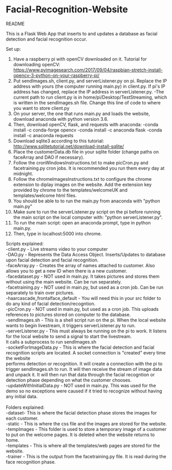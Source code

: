 # Facial-Recognition-Website
README

This is a Flask Web App that inserts to and updates a database as facial detection and facial recognition occur. 

Set up: 
1. Have a raspberry pi with openCV downloaded on it. Tutorial for downloading openCV: https://www.pyimagesearch.com/2017/09/04/raspbian-stretch-install-opencv-3-python-on-your-raspberry-pi/
2. Put sendImages.sh, client.py, and serverListener.py on pi. Replace the IP address with yours (the computer running main.py) in client.py.
If pi's IP address has changed, replace the IP address in serverListener.py.
	-The current path to run client.py is in home/pi/Desktop/TestStreaming, which is written in the sendImages.sh file. Change this line of code to where
	you want to store client.py
3. On your server, the one that runs main.py and loads the website, download anaconda with python version 3.6.
4. Then, download openCV, flask, and requests with anaconda:
	-conda install -c conda-forge opencv 
	-conda install -c anaconda flask 
	-conda install -c anaconda requests
5. Download sqlite3 according to this tutorial: http://www.sqlitetutorial.net/download-install-sqlite/
6. Place the customerData.db file in your sqlite folder (change paths on faceArray and DAO if necessary).
7. Follow the cronWindowsInstructions.txt to make picCron.py and facetraining.py cron jobs. It is recommended you run them every day at midnight. 
8. Follow the chromeImagesInstructions.txt to configure the chrome extension to diplay images on the website. Add the extension key provided by chrome
to the templates/welcomeUK and templates/welcome html files. 
9. You should be able to to run the main.py from anaconda with "python main.py"
10. Make sure to run the serverListener.py script on the pi before running the main script on the local computer with: "python serverListener.py". 
11. To run the main script: open an anaconda prompt, type in python main.py. 
12. Then, type in localhost:5000 into chrome. 


Scripts explained: <br/>
-client.py - Live streams video to your computer <br/>
-DAO.py - Represents the Data Access Object. Inserts/Updates to database upon facial detection and facial recognition. <br/>
-faceArray.py - Creates the array of names attached to customer. Also allows you to get a new ID when there is a new customer. <br/>
-facedataset.py - NOT used in main.py. It takes pictures and stores them without using the main website. Can be run separately. <br/>
-facetraining.py - NOT used in main.py, but used as a cron job. Can be run separately to train over pictures. <br/>
-haarcascade_frontalface_default - You will need this in your src folder to do any kind of facial detection/recogntion. <br/>
-picCron.py - NOT used in main.py, but used as a cron job. This uploads references to pictures stored on computer to the database. <br/>
-sendImages.sh - This is a shell script run on the pi. When the local website wants to begin livestream, it triggers serverListener.py to run. <br/>
-serverListener.py - This must always be running on the pi to work. It listens for the local website to send a signal to start the livestream. <br/>
It calls a subprocess to run sendImages.sh<br/>
-socketForImageData.py - This is where the facial detection and facial recognition scripts are located. A socket connection is "created" every time the website<br/>
performs detection or recognition. It will create a connection with the pi to trigger sendImages.sh to run. It will then receive the stream of image data and unpack it. It will then run that data through the facial recogntion or detection phase depending on what the customer chooses. <br/>
-updateWithInitialData.py - NOT used in main.py. This was used for the demo so no exceptions were caused if it tried to recognize without having any initial data. <br/>
<br/>
Folders explained: <br/>
-dataset- This is where the facial detection phase stores the images for each customer. <br/>
-static - This is where the css file and the images are stored for the website. <br/>
-tempImages - This folder is used to store a temporary image of a customer to put on the welcome pages. It is deleted when the website returns to home. <br/>
-templates - This is where all the templates/web pages are stored for the website. <br/>
-trainer - This is the output from the facetraining.py file. It is read during the face recognition phase.<br/>

